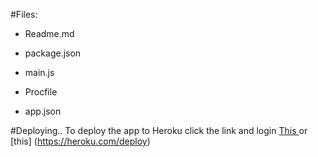 #Files:
- Readme.md
- package.json  
- main.js  

- Procfile
- app.json  

#Deploying..
To deploy the app to Heroku click the link and login
<a href="https://heroku.com/deploy" > This </a>
 or 
[this] (https://heroku.com/deploy)


